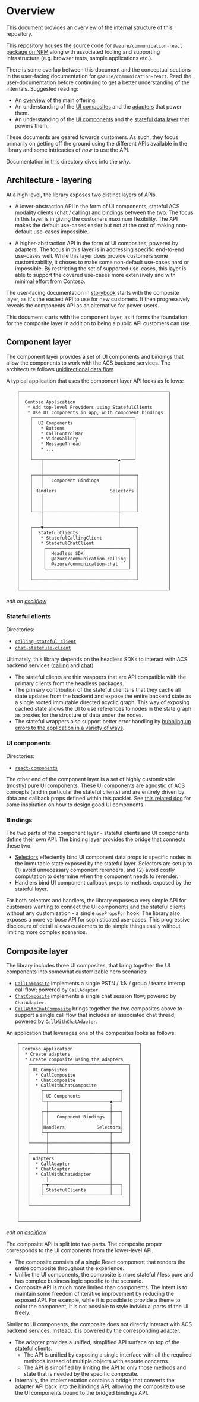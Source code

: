 # Overview

This document provides an overview of the internal structure of this repository.

This repository houses the source code for [`@azure/communication-react` package on NPM](https://www.npmjs.com/package/@azure/communication-react) along with associated tooling and supporting infrastructure (e.g. browser tests, sample applications etc.).

There is some overlap between this document and the conceptual sections in the user-facing documentation for `@azure/communication-react`. Read the user-documentation before continuing to get a better understanding of the internals. Suggested reading:

- An [overview](https://azure.github.io/communication-ui-library/?path=/docs/overview--page) of the main offering.
- An understanding of the [UI composites](https://azure.github.io/communication-ui-library/?path=/docs/quickstarts-composites--page) and the [adapters](https://azure.github.io/communication-ui-library/?path=/docs/composite-adapters--page) that power them.
- An understanding of the [UI components](https://azure.github.io/communication-ui-library/?path=/docs/overview-uicomponents--page) and the [stateful data layer](https://azure.github.io/communication-ui-library/?path=/docs/statefulclient-overview--page) that powers them.

These documents are geared towards customers. As such, they focus primarily on getting off the ground using the different APIs available in the library and some intricacies of _how_ to use the API.

Documentation in this directory dives into the _why_.

## Architecture - layering

At a high level, the library exposes two distinct layers of APIs.

- A lower-abstraction API in the form of UI components, stateful ACS modality clients (chat / calling) and bindings between the two. The focus in this layer is in giving the customers maximum flexibility. The API makes the default use-cases easier but not at the cost of making non-default use-cases impossible.

- A higher-abstraction API in the form of UI composites, powered by adapters. The focus in this layer is in addressing specific end-to-end use-cases well. While this layer does provide customers some customizability, it choses to make some non-default use-cases hard or impossible. By restricting the set of supported use-cases, this layer is able to support the covered use-cases more extensively and with minimal effort from Contoso.

The user-facing documentation in [storybook](https://azure.github.io/communication-ui-library) starts with the composite layer, as it's the easiest API to use for new customers. It then progressively reveals the components API as an alternative for power-users.

This document starts with the component layer, as it forms the foundation for the composite layer in addition to being a public API customers can use.

## Component layer

The component layer provides a set of UI components and bindings that allow the components to work with the ACS backend services. The architecture follows [unidirectional data flow](./ComponentDesign.md).

A typical application that uses the component layer API looks as follows:



        ┌────────────────────────────────────────────────────────┐
        │                                                        │
        │  Contoso Application                                   │
        │   * Add top-level Providers using StatefulClients      │
        │   * Use UI components in app, with component bindings  │
        │    ┌──────────────────────────────────────┐            │
        │    │  UI Components                       │            │
        │    │   * Buttons                          │            │
        │    │   * CallControlBar                   │            │
        │    │   * VideoGallery                     │            │
        │    │   * MessageThread                    │            │
        │    │   * ...                              │            │
        │    │                                      │            │
        │    └───┬────────────────────────────▲─────┘            │
        │        │                            │                  │
        │        │                            │                  │
        │    ┌───┼────────────────────────────┼──────┐           │
        │    │   │   Component Bindings       │      │           │
        │    │   │                            │      │           │
        │    │ Handlers                    Selectors │           │
        │    │   │                            │      │           │
        │    │   │                            │      │           │
        │    │   │                            │      │           │
        │    └───┼────────────────────────────┼──────┘           │
        │        │                            │                  │
        │        │                            │                  │
        │    ┌───▼────────────────────────────┴──────┐           │
        │    │  StatefulClients                      │           │
        │    │   * StatefulCallingClient             │           │
        │    │   * StatefulChatClient                │           │
        │    │    ┌───────────────────────────────┐  │           │
        │    │    │  Headless SDK                 │  │           │
        │    │    │  @azure/communication-calling │  │           │
        │    │    │  @azure/communication-chat    │  │           │
        │    │    └───────────────────────────────┘  │           │
        │    │                                       │           │
        │    └───────────────────────────────────────┘           │
        │                                                        │
        └────────────────────────────────────────────────────────┘

_edit on [asciiflow](https://asciiflow.com/#/share/eJzVlt1OwjAUx1%2FlpJcEMJoYlSthJmKMiQni1W7KVlmT0i5dhyDhLQwP4rVP45N4AAOiGysLH%2BOkabt2%2BeWcf3vajoikPUZqJOaCdypUewEpE0GHTOPgyCUDl9Suzk%2FLLhli7%2BziEnuGDQx%2BuOTr%2FfOIiutKrCGn%2FQI4ShoVKaiHoeAeNVzJzQBQgrrvg1FhRbA%2BE1B61KrPfaYjiCMuu9Ay1LCXWDiCM2miBEA7YtC%2BA0%2F1QiVn%2F3AJNAzL8MpNsByHDpc%2BIqNVABxqFdIkgVmDETnLiFKFXA9BdRqxMUqmESwhDhViutZaiQbVOSHPuKzqFklMD3N78sCiiHbZU6AZ9fNCqtVqmhq2EAvLgOy8TD422HMWkSVObx9yqHRc9Sxhyef1IimhsThOViOzBGVLlAFqUumL6UGZYC0mmGcUTu7Lm8KBiraJ%2FnucHtmfwV1m2KQQ4syapKs%2BI7yE3VNacvCuwQSd43JDAmoSCDaQfexCSzcAmnhfCrw8oXVznyyqJeiavsWaneCzqhfLn0dfxZtLvQUQyr2ZR0VQ2MLWQw5V0lzKYwvAERWXjMn4G%2FY7SRM%3D)_

### Stateful clients

Directories:
- [`calling-stateful-client`](../../packages/calling-stateful-client/)
- [`chat-statefule-client`](../../packages/chat-stateful-client/)

Ultimately, this library depends on the headless SDKs to interact with ACS backend services ([calling](https://www.npmjs.com/package/@azure/communication-calling) and [chat](https://www.npmjs.com/package/@azure/communication-chat)).

- The stateful clients are thin wrappers that are API compatible with the primary clients from the headless packages.
- The primary contribution of the stateful clients is that they cache all state updates from the backend and expose the entire backend state as a single rooted immutable directed acyclic graph. This way of exposing cached state allows the UI to use references to nodes in the state graph as proxies for the structure of data under the nodes.
- The stateful wrappers also support better error handling by [bubbling up errors to the application in a variety of ways](./ErrorReporting.md).

### UI components

Directories:
- [`react-components`](../../packages/react-components/)

The other end of the component layer is a set of highly customizable (mostly) pure UI components. These UI components are agnostic of ACS concepts (and in particular the stateful clients) and are entirely driven by data and callback props defined within this packlet. See [this related doc](./CustomizableComponent.md) for some inspiration on how to design good UI components.

### Bindings

The two parts of the component layer - stateful clients and UI components define their own API. The binding layer provides the bridge that connects these two.

- [Selectors](./WritingSelectors.md) effeciently bind UI component data props to specific nodes in the immutable state exposed by the stateful layer. Selectors are setup to (1) avoid unnecessary component rerenders, and (2) avoid costly computation to determine when the component needs to rerender.
- Handlers bind UI component callback props to methods exposed by the stateful layer.

For both selectors and handlers, the library exposes a very simple API for customers wanting to connect the UI components and the stateful clients without any customization - a single `usePropsFor` hook. The library also exposes a more verbose API for sophisticated use-cases. This progressive disclosure of detail allows customers to do simple things easily without limiting more complex scenarios.

## Composite layer

The library includes three UI composites, that bring together the UI components into somewhat customizable hero scenarios:

- [`CallComposite`](../../packages/react-composites/src/composites/CallComposite/) implements a single PSTN / 1:N / group / teams interop call flow; powered by `CallAdapter`.
- [`ChatComposite`](../../packages/react-composites/src/composites/ChatComposite/) implements a single chat session flow; powered by `ChatAdapter`.
- [`CallWithChatComposite`](../../packages/react-composites/src/composites/CallWithChatComposite/) brings together the two composites above to support a single call flow that includes an associated chat thread, powered by `CallWithChatAdapter`.

An application that leverages one of the composites looks as follows:

        ┌─────────────────────────────────────────────┐
        │ Contoso Application                         │
        │  * Create adapters                          │
        │  * Create composite using the adapters      │
        │   ┌─────────────────────────────────────┐   │
        │   │ UI Composites                       │   │
        │   │  * CallComposite                    │   │
        │   │  * ChatComposite                    │   │
        │   │  * CallWithChatComposite            │   │
        │   │    ┌─────────────────────────────┐  │   │
        │   │    │ UI Components               │  │   │
        │   │    └─┬───────────────────────▲───┘  │   │
        │   │      │                       │      │   │
        │   │    ┌─┼───────────────────────┼───┐  │   │
        │   │    │ │   Component Bindings  │   │  │   │
        │   │    │ │                       │   │  │   │
        │   │    │Handlers            Selectors│  │   │
        │   │    └─┬───────────────────────┬───┘  │   │
        │   │      │                       │      │   │
        │   └──────┼───────────────────────┼──────┘   │
        │          │                       │          │
        │   ┌──────┴───────────────────────┼──────┐   │
        │   │ Adapters                     │      │   │
        │   │  * CallAdapter               │      │   │
        │   │  * ChatAdapter               │      │   │
        │   │  * CallWithChatAdapter       │      │   │
        │   │      │                       │      │   │
        │   │    ┌─▼───────────────────────┼───┐  │   │
        │   │    │ StatefulClients         │   │  │   │
        │   │    └─────────────────────────┴───┘  │   │
        │   │                                     │   │
        │   └─────────────────────────────────────┘   │
        │                                             │
        │                                             │
        └─────────────────────────────────────────────┘

_edit on [asciiflow](https://asciiflow.com/#/share/eJzNlcFOwzAMhl%2FFyhGtl4GE2G30ws4T4pJLaAONlCVV40qbpr0F2oNwRDwNT0ImttKVJe0KLY2syJXyOc7v1FkTxRacTEgupHgMWBYlQS6CSC9SbQRyQ0ZEshXP7JI1JUtKJjdXlyNKVtYbX4%2Bth3yJ9oOSj5f34Rilys4QaoXaaJimqRQRQ6EVuMY3BRcQZpwhBxazFHlmnNBJqpAPciPUM2BSjVSi4F%2F0%2BZkD3M%2BsXIe6u097gtydnElZ0OeRCcOWpN3zQWDijOAgO5bcv28hs%2BIKqzLX0n9p29eGWZccR3GGqvWXW8gNt0LF9oc0JaxRBO%2B19Ee4YyqWlQ4y55JHqDPTa70bK9e%2B3v1bJYdqlu78YYDZ7%2Bap78Xxq3%2FoifsQ57O2j7ZmS734OEYd27BeTnov5vatmwL59oU52uf%2BKZehFEfdvLSwLu%2BuLpZH7ZpxkuzfKjk0H7%2BkhmOUbMjmE1qM9VQ%3D)_

The composite API is split into two parts. The composite proper corresponds to the UI components from the lower-level API.
- The composite consists of a single React component that renders the entire composite throughout the experience.
- Unlike the UI components, the composite is more stateful / less pure and has complex business logic specific to the scenario.
- Composite API is much more limited than components. The intent is to maintain some freedom of iterative improvement by reducing the exposed API. For example, while it is possible to provide a theme to color the component, it is not possible to style indvidual parts of the UI freely.

Similar to UI components, the composite does not directly interact with ACS backend services. Instead, it is powered by the corresponding adapter.
- The adapter provides a unified, simplified API surface on top of the stateful clients.
  - The API is unified by exposing a single interface with all the required methods instead of multiple objects with seprate concerns.
  - The API is simplified by limiting the API to only those methods and state that is needed by the specific composite.
- Internally, the implementation contains a bridge that converts the adapter API back into the bindings API, allowing the composite to use the UI components bound to the bridged bindings API.